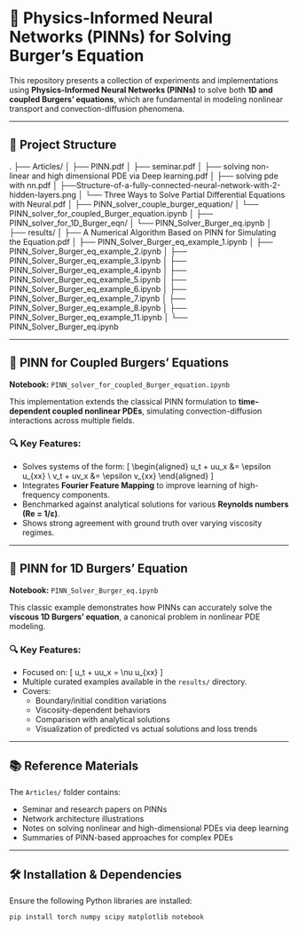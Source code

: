 # 🔬 Physics-Informed Neural Networks (PINNs) for Solving Burger’s Equation

This repository presents a collection of experiments and implementations using **Physics-Informed Neural Networks (PINNs)** to solve both **1D and coupled Burgers’ equations**, which are fundamental in modeling nonlinear transport and convection-diffusion phenomena.

---

## 📁 Project Structure

.
├── Articles/
│   ├── PINN.pdf
│   ├── seminar.pdf
│   ├── solving non-linear and high dimensional PDE via Deep learning.pdf
│   ├── solving pde with nn.pdf
│   ├──Structure-of-a-fully-connected-neural-network-with-2-hidden-layers.png
│   └── Three Ways to Solve Partial Differential Equations with Neural.pdf
│
├── PINN_solver_couple_burger_equation/
│   └── PINN_solver_for_coupled_Burger_equation.ipynb
│
├── PINN_solver_for_1D_Burger_eqn/
│   └── PINN_Solver_Burger_eq.ipynb
│
├── results/
│   ├── A Numerical Algorithm Based on PINN for Simulating the Equation.pdf
│   ├── PINN_Solver_Burger_eq_example_1.ipynb
│   ├── PINN_Solver_Burger_eq_example_2.ipynb
│   ├── PINN_Solver_Burger_eq_example_3.ipynb
│   ├── PINN_Solver_Burger_eq_example_4.ipynb
│   ├── PINN_Solver_Burger_eq_example_5.ipynb
│   ├── PINN_Solver_Burger_eq_example_6.ipynb
│   ├── PINN_Solver_Burger_eq_example_7.ipynb
│   ├── PINN_Solver_Burger_eq_example_8.ipynb
│   ├── PINN_Solver_Burger_eq_example_11.ipynb
│   └── PINN_Solver_Burger_eq.ipynb




---

## 🧠 PINN for Coupled Burgers’ Equations

**Notebook:** `PINN_solver_for_coupled_Burger_equation.ipynb`

This implementation extends the classical PINN formulation to **time-dependent coupled nonlinear PDEs**, simulating convection-diffusion interactions across multiple fields.

### 🔍 Key Features:
- Solves systems of the form:
  \[
  \begin{aligned}
  u_t + uu_x &= \epsilon u_{xx} \\
  v_t + uv_x &= \epsilon v_{xx}
  \end{aligned}
  \]
- Integrates **Fourier Feature Mapping** to improve learning of high-frequency components.
- Benchmarked against analytical solutions for various **Reynolds numbers (Re = 1/ε)**.
- Shows strong agreement with ground truth over varying viscosity regimes.

---

## 🌊 PINN for 1D Burgers’ Equation

**Notebook:** `PINN_Solver_Burger_eq.ipynb`

This classic example demonstrates how PINNs can accurately solve the **viscous 1D Burgers’ equation**, a canonical problem in nonlinear PDE modeling.

### 🔍 Key Features:
- Focused on:
  \[
  u_t + uu_x = \nu u_{xx}
  \]
- Multiple curated examples available in the `results/` directory.
- Covers:
  - Boundary/initial condition variations
  - Viscosity-dependent behaviors
  - Comparison with analytical solutions
  - Visualization of predicted vs actual solutions and loss trends

---

## 📚 Reference Materials

The `Articles/` folder contains:
- Seminar and research papers on PINNs
- Network architecture illustrations
- Notes on solving nonlinear and high-dimensional PDEs via deep learning
- Summaries of PINN-based approaches for complex PDEs

---

## 🛠️ Installation & Dependencies

Ensure the following Python libraries are installed:

```bash
pip install torch numpy scipy matplotlib notebook
